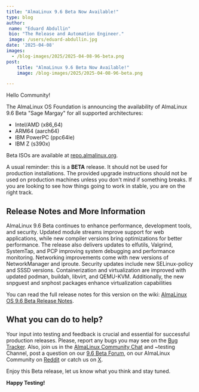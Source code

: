```yaml
---
title: "AlmaLinux 9.6 Beta Now Available!"
type: blog
author:
 name: "Eduard Abdullin"
 bio: "The Release and Automation Engineer."
 image: /users/eduard-abdullin.jpg
date: '2025-04-08'
images:
  - /blog-images/2025/2025-04-08-96-beta.png
post:
    title: "AlmaLinux 9.6 Beta Now Available!"
    image: /blog-images/2025/2025-04-08-96-beta.png

---
```


Hello Community! 

The AlmaLinux OS Foundation is announcing the availability of AlmaLinux 9.6 Beta "Sage Margay" for all supported architectures:
* Intel/AMD (x86_64)
* ARM64 (aarch64)
* IBM PowerPC (ppc64le)
* IBM Z (s390x)

Beta ISOs are available at [repo.almalinux.org](https://repo.almalinux.org/almalinux/9.6-beta/isos/). 

A usual reminder: this is a **BETA** release. It should not be used for production installations. The provided upgrade instructions should not be used on production machines unless you don't mind if something breaks. If you are looking to see how things going to work in stable, you are on the right track.

## Release Notes and More Information

AlmaLinux 9.6 Beta continues to enhance performance, development tools, and security. Updated module streams improve support for web applications, while new compiler versions bring optimizations for better performance. The release also delivers updates to elfutils, Valgrind, SystemTap, and PCP improving system debugging and performance monitoring. Networking improvements come with new versions of NetworkManager and iproute. Security updates include new SELinux-policy and SSSD versions. Containerization and virtualization are improved with updated podman, buildah, libvirt, and QEMU-KVM. Additionally, the new snpguest and snphost packages enhance virtualization capabilities

You can read the full release notes for this version on the wiki: [AlmaLinux OS 9.6 Beta Release Notes](https://wiki.almalinux.org/release-notes/9.6-beta.html).

## What you can do to help?

Your input into testing and feedback is crucial and essential for successful production releases. 
Please, report any bugs you may see on the [Bug Tracker](https://bugs.almalinux.org/). Also, join us in the [AlmaLinux Community Chat](https://chat.almalinux.org) and ~testing Channel, post a question on our [9.6 Beta Forum](https://forums.almalinux.org/c/devel/9-beta/34), on our AlmaLinux Community on [Reddit](https://reddit.com/r/almalinux) or catch us on [X](https://twitter.com/almalinux). 

Enjoy this Beta release, let us know what you think and stay tuned.

**Happy Testing!**

